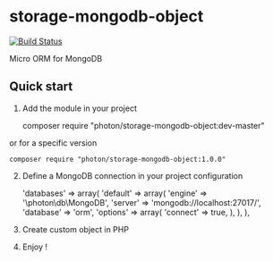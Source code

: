 storage-mongodb-object
====================

[![Build Status](https://travis-ci.org/photon/storage-mongodb-object.svg?branch=master)](https://travis-ci.org/photon/storage-mongodb-object)

Micro ORM for MongoDB

Quick start
-----------

1) Add the module in your project

    composer require "photon/storage-mongodb-object:dev-master"

or for a specific version

    composer require "photon/storage-mongodb-object:1.0.0"

2) Define a MongoDB connection in your project configuration

    'databases' => array(
        'default' => array(
            'engine' => '\photon\db\MongoDB',
            'server' => 'mongodb://localhost:27017/',
            'database' => 'orm',
            'options' => array(
                'connect' => true,
            ),
        ),
    ),

3) Create custom object in PHP

4) Enjoy !

